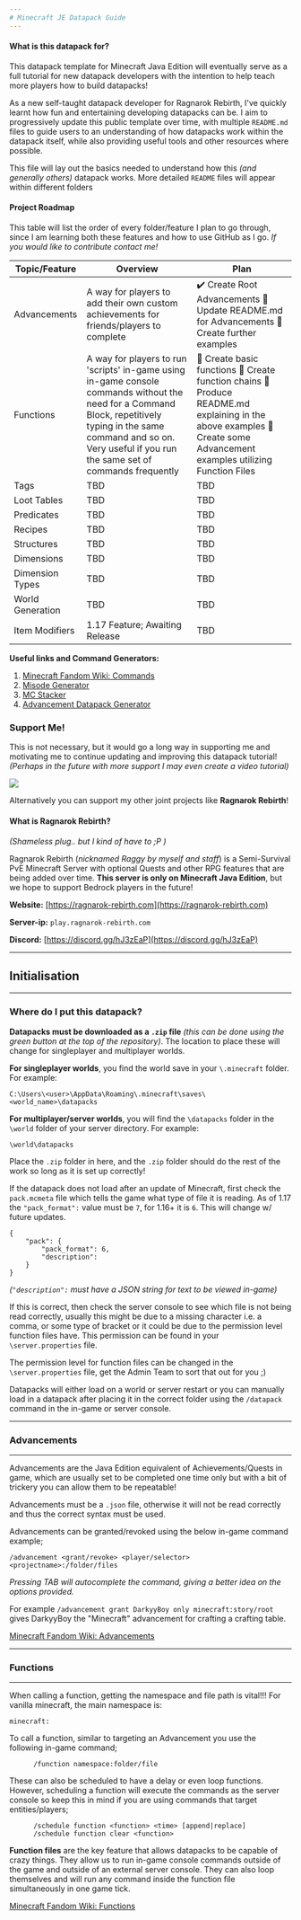 ```yaml
---
# Minecraft JE Datapack Guide
---
```

#### What is this datapack for?
This datapack template for Minecraft Java Edition will eventually serve as a
full tutorial for new datapack developers with the intention to help teach more
players how to build datapacks!

As a new self-taught datapack developer for Ragnarok Rebirth, I've quickly
learnt how fun and entertaining developing datapacks can be. I aim to
progressively update this public template over time, with multiple `README.md`
files to guide users to an understanding of how datapacks work within the
datapack itself, while also providing useful tools and other resources where
possible.

This file will lay out the basics needed to understand how this *(and generally*
*others)* datapack works. More detailed `README` files will appear within
different folders

#### Project Roadmap
This table will list the order of every folder/feature I plan to go through, since
I am learning both these features and how to use GitHub as I go.
*If you would like to contribute contact me!*

| Topic/Feature | Overview | Plan |
|-|-|-|
| Advancements | A way for players to add their own custom achievements for friends/players to complete | ✔️ Create Root Advancements 🔸 Update README.md for Advancements 🔸 Create further examples |
| Functions | A way for players to run 'scripts' in-game using in-game console commands without the need for a Command Block, repetitively typing in the same command and so on. Very useful if you run the same set of commands frequently | 🔸 Create basic functions 🔸 Create function chains 🔸 Produce README.md explaining in the above examples 🔸 Create some Advancement examples utilizing Function Files |
| Tags | TBD | TBD |
| Loot Tables | TBD | TBD |
| Predicates | TBD | TBD |
| Recipes | TBD | TBD |
| Structures | TBD | TBD |
| Dimensions | TBD | TBD |
| Dimension Types | TBD | TBD |
| World Generation | TBD | TBD |
| Item Modifiers | 1.17 Feature; Awaiting Release | TBD |

**Useful links and Command Generators:**
1. [Minecraft Fandom Wiki: Commands](https://minecraft.fandom.com/wiki/Commands "A place to start for detailed descriptions of command and console use")
2. [Misode Generator](https://misode.github.io "Loot tables, Advancements, Custom Items/Mobs etc.")
3. [MC Stacker](https://mcstacker.net/versions.php "The most useful tool ever for Loot tables, Advancements, Custom Items/Mobs etc.")
4. [Advancement Datapack Generator ](https://advancements.thedestruc7i0n.ca "Allows you to geneate a datapack for custom advancements")

### Support Me!
This is not necessary, but it would go a long way in supporting me and motivating
me to continue updating and improving this datapack tutorial! *(Perhaps in the*
  *future with more support I may even create a video tutorial)*

<a href="https://www.buymeacoffee.com/Fackles"><img src="https://img.buymeacoffee.com/button-api/?text=Buy me a coffee&emoji=☕&slug=Fackles&button_colour=7808b5&font_colour=ffffff&font_family=Comic&outline_colour=ffffff&coffee_colour=FFDD00"></a>

Alternatively you can support my other joint projects like **Ragnarok Rebirth**!

#### What is Ragnarok Rebirth?
*(Shameless plug.. but I kind of have to ;P )*

Ragnarok Rebirth (*nicknamed Raggy by myself and staff*) is a Semi-Survival PvE
Minecraft Server with optional Quests and other RPG features that are being
added over time. **This server is only on Minecraft Java Edition**, but we hope
to support Bedrock players in the future!

**Website:** [https://ragnarok-rebirth.com](https://ragnarok-rebirth.com)

**Server-ip:** `play.ragnarok-rebirth.com`

**Discord:** [https://discord.gg/hJ3zEaP](https://discord.gg/hJ3zEaP)

---
## Initialisation
---
### Where do I put this datapack?
**Datapacks must be downloaded as a `.zip` file** *(this can be done using the*
*green button at the top of the repository)*. The location to place these will
change for singleplayer and multiplayer worlds.

**For singleplayer worlds**, you find the world save in your `\.minecraft`
folder. For example:
```
C:\Users\<user>\AppData\Roaming\.minecraft\saves\<world_name>\datapacks
```

**For multiplayer/server worlds**, you will find the `\datapacks` folder in the
`\world` folder of your server directory. For example:
```
\world\datapacks
```
Place the `.zip` folder in here,
and the `.zip` folder should do the rest of the work so long as it is set up
correctly!

If the datapack does not load after an update of Minecraft, first check the
`pack.mcmeta` file which tells the game what type of file it is reading. As of
1.17 the `"pack_format":` value must be `7`, for 1.16+ it is `6`. This will
change w/ future updates.
```
{
	"pack": {
		"pack_format": 6,
		"description":
	}
}
```
*(`"description":` must have a JSON string for text to be viewed in-game)*

If this is correct, then check the server console to see which file is not being
read correctly, usually this might be due to a missing character i.e. a comma,
or some type of bracket or it could be due to the permission level function
files have. This permission can be found in your `\server.properties` file.

The permission level for function files can be changed in the `\server.properties`
file, get the Admin Team to sort that out for you ;)

Datapacks will either load on a world or server restart or you can manually load in
a datapack after placing it in the correct folder using the `/datapack` command
in the in-game or server console.

---
### Advancements
---
Advancements are the Java Edition equivalent of Achievements/Quests in game,
which are usually set to be completed one time only but with a bit of trickery you can
allow them to be repeatable!

Advancements must be a `.json` file, otherwise it will not be read correctly
and thus the correct syntax must be used.

Advancements can be granted/revoked using the below  in-game command example;
```
/advancement <grant/revoke> <player/selector> <projectname>:/folder/files
```
*Pressing TAB will autocomplete the command, giving a better idea on the*
*options provided.*

For  example `/advancement grant DarkyyBoy only minecraft:story/root` gives
DarkyyBoy the "Minecraft" advancement for crafting a crafting table.

[Minecraft Fandom Wiki: Advancements](https://minecraft.fandom.com/wiki/Advancement/JSON_format)

---
### Functions
---
When calling a function, getting the namespace and file path is vital!!!
For vanilla minecraft, the main namespace is:
```
minecraft:
```

To call a function, similar to targeting an Advancement you use the following
in-game command;
```
      /function namespace:folder/file
```
These can also be scheduled to have a delay or even loop functions. However,
scheduling a function will execute the commands as the server console so keep
this in mind if you are using commands that target entities/players;
```
      /schedule function <function> <time> [append|replace]
      /schedule function clear <function>
```
**Function files** are the key feature that allows datapacks to be capable of
crazy things. They allow us to run in-game console commands outside of the game
and outside of an external server console. They can also loop themselves and
will run any command inside the function file simultaneously in one game tick.

[Minecraft Fandom Wiki: Functions](https://minecraft.fandom.com/wiki/Function_(Java_Edition))
